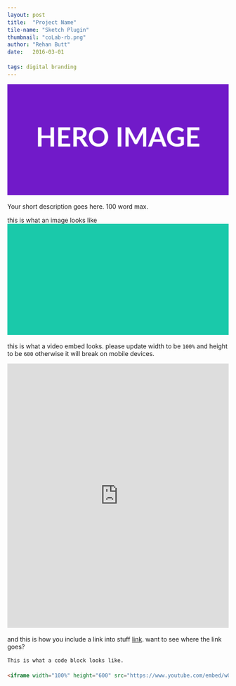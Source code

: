 ```yaml
---
layout: post
title:  "Project Name"
tile-name: "Sketch Plugin"
thumbnail: "coLab-rb.png"
author: "Rehan Butt"
date:   2016-03-01

tags: digital branding
---
```


![Hero Image](/img/testproject2-rb/hero.png)

Your short description goes here. 100 word max.

this is what an image looks like
![2 Word Image Description](/img/testproject2-rb/thisImage.png)

this is what a video embed looks. please update width to be `100%` and height to be `600` otherwise it will break on mobile devices.

<iframe width="100%" height="600" src="https://www.youtube.com/embed/IdneKLhsWOQ" frameborder="0" allowfullscreen></iframe>

and this is how you include a link into stuff [link](http://cmu.edu). want to see where the link goes?


```html
This is what a code block looks like.

<iframe width="100%" height="600" src="https://www.youtube.com/embed/w0ZcpQ547Gg?rel=0" frameborder="0" allowfullscreen></iframe>
```
